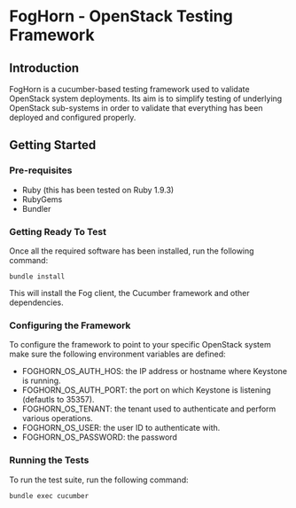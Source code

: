 FogHorn - OpenStack Testing Framework
=========================================
 
## Introduction

FogHorn is a cucumber-based testing framework used to validate OpenStack system deployments.
Its aim is to simplify testing of underlying OpenStack sub-systems in order to validate that
everything has been deployed and configured properly.

## Getting Started


### Pre-requisites

* Ruby (this has been tested on Ruby 1.9.3)
* RubyGems
* Bundler

### Getting Ready To Test

Once all the required software has been installed, run the following command:

    bundle install

This will install the Fog client, the Cucumber framework and other dependencies.

### Configuring the Framework

To configure the framework to point to your specific OpenStack system make sure the following environment variables
are defined:

* FOGHORN_OS_AUTH_HOS: the IP address or hostname where Keystone is running.
* FOGHORN_OS_AUTH_PORT: the port on which Keystone is listening (defautls to 35357).
* FOGHORN_OS_TENANT: the tenant used to authenticate and perform various operations.
* FOGHORN_OS_USER: the user ID to authenticate with.
* FOGHORN_OS_PASSWORD: the password

### Running the Tests

To run the test suite, run the following command:

    bundle exec cucumber

